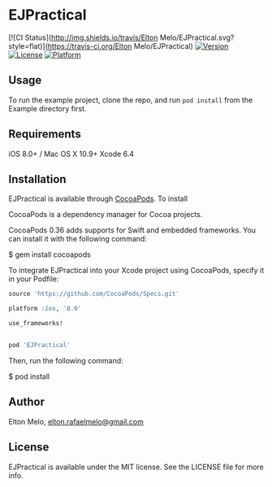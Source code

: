 # EJPractical

[![CI Status](http://img.shields.io/travis/Elton Melo/EJPractical.svg?style=flat)](https://travis-ci.org/Elton Melo/EJPractical)
[![Version](https://img.shields.io/cocoapods/v/EJPractical.svg?style=flat)](http://cocoapods.org/pods/EJPractical)
[![License](https://img.shields.io/cocoapods/l/EJPractical.svg?style=flat)](http://cocoapods.org/pods/EJPractical)
[![Platform](https://img.shields.io/cocoapods/p/EJPractical.svg?style=flat)](http://cocoapods.org/pods/EJPractical)

## Usage

To run the example project, clone the repo, and run `pod install` from the Example directory first.

## Requirements
iOS 8.0+ / Mac OS X 10.9+
Xcode 6.4

## Installation

EJPractical is available through [CocoaPods](http://cocoapods.org). To install

CocoaPods is a dependency manager for Cocoa projects.

CocoaPods 0.36 adds supports for Swift and embedded frameworks. You can install it with the following command:

$ gem install cocoapods

To integrate EJPractical into your Xcode project using CocoaPods, specify it in your Podfile:

```ruby
source 'https://github.com/CocoaPods/Specs.git'

platform :ios, '8.0'

use_frameworks!


pod 'EJPractical'
```

Then, run the following command:

$ pod install

## Author

Elton Melo, elton.rafaelmelo@gmail.com

## License

EJPractical is available under the MIT license. See the LICENSE file for more info.
